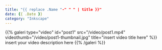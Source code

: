 ```yaml
---
title: "{{ replace .Name "-" " " | title }}"
date: {{ .Date }}
category: "Inkscape"
---
```

<div class="lightgallery">
{{% galeri type="video" id="post1" src="/video/post1.mp4"  videothumb="/video/post1-thumbnail.jpg" title="insert video title here" %}}
insert your video description here
{{% /galeri %}}
</div>